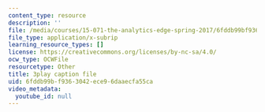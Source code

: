 ```yaml
---
content_type: resource
description: ''
file: /media/courses/15-071-the-analytics-edge-spring-2017/6fddb99bf9363042ece96daaecfa55ca_ag7TLcT7VPQ.srt
file_type: application/x-subrip
learning_resource_types: []
license: https://creativecommons.org/licenses/by-nc-sa/4.0/
ocw_type: OCWFile
resourcetype: Other
title: 3play caption file
uid: 6fddb99b-f936-3042-ece9-6daaecfa55ca
video_metadata:
  youtube_id: null
---
```

